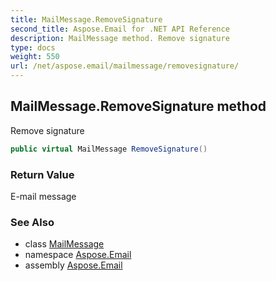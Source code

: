 ```yaml
---
title: MailMessage.RemoveSignature
second_title: Aspose.Email for .NET API Reference
description: MailMessage method. Remove signature
type: docs
weight: 550
url: /net/aspose.email/mailmessage/removesignature/
---
```

## MailMessage.RemoveSignature method

Remove signature

```csharp
public virtual MailMessage RemoveSignature()
```

### Return Value

E-mail message

### See Also

* class [MailMessage](../)
* namespace [Aspose.Email](../../mailmessage/)
* assembly [Aspose.Email](../../../)


